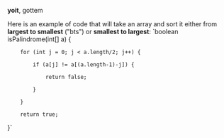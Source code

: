 **yoit**, gottem

Here is an example of code that will take an array and sort it either from **largest to smallest** ("bts") or **smallest to largest**:
`boolean isPalindrome(int[] a) {

		for (int j = 0; j < a.length/2; j++) {
		
			if (a[j] != a[(a.length-1)-j]) {
			
				return false;	
				
			}
			
		}
		
		return true;
		
}`


